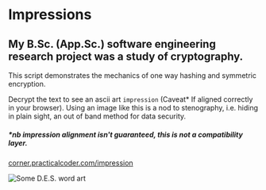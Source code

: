 # Impressions

## My B.Sc. (App.Sc.) software engineering research project was a study of cryptography. 

This script demonstrates the mechanics of one way hashing and symmetric encryption. 

Decrypt the text to see an ascii art ``impression`` (Caveat* If aligned correctly in your browser). Using an image like this is a nod to stenography, i.e. hiding in plain sight, an out of band method for data security. 

##### *nb impression alignment isn't guaranteed, this is not a compatibility layer.  

<a href="https://corner.practicalcoder.com/impression.html" target="_blank">corner.practicalcoder.com/impression</a>

![Some D.E.S. word art](http://mnemonic.practicalcoder.com/commentcloud.png?raw=true)
